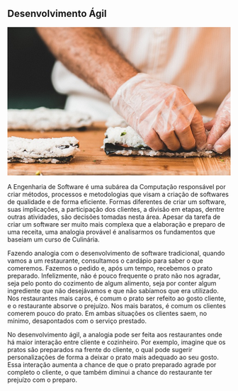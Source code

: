## Desenvolvimento Ágil

![](/assets/agil.jpg)

A Engenharia de Software é uma subárea da Computação responsável por criar métodos, processos e metodologias que visam a criação de softwares de qualidade e de forma eficiente. Formas diferentes de criar um software, suas implicações, a participação dos clientes, a divisão em etapas, dentre outras atividades, são decisões tomadas nesta área. Apesar da tarefa de criar um software ser muito mais complexa que a elaboração e preparo de uma receita, uma analogia provável é analisarmos os fundamentos que baseiam um curso de Culinária.

Fazendo analogia com o desenvolvimento de software tradicional, quando vamos a um restaurante, consultamos o cardápio para saber o que comeremos. Fazemos o pedido e, após um tempo, recebemos o prato preparado. Infelizmente, não é pouco frequente o prato não nos agradar, seja pelo ponto do cozimento de algum alimento, seja por conter algum ingrediente que não desejávamos e que não sabíamos que era utilizado. Nos restaurantes mais caros, é comum o prato ser refeito ao gosto cliente, e o restaurante absorve o prejuízo. Nos mais baratos, é comum os clientes comerem pouco do prato. Em ambas situações os clientes saem, no mínimo, desapontados com o serviço prestado.

No desenvolvimento ágil, a analogia pode ser feita aos restaurantes onde há maior interação entre cliente e cozinheiro. Por exemplo, imagine que os pratos são preparados na frente do cliente, o qual pode sugerir personalizações de forma a deixar o prato mais adequado ao seu gosto. Essa interação aumenta a chance de que o prato preparado agrade por completo o cliente, o que também diminui a chance do restaurante ter prejuízo com o preparo. 

